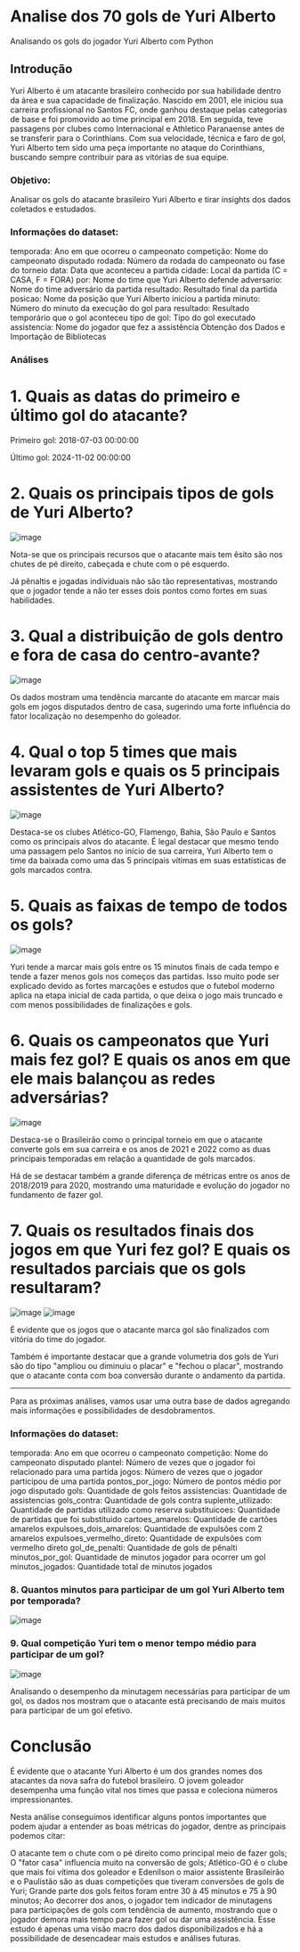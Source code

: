 # Analise dos 70 gols de Yuri Alberto
Analisando os gols do jogador Yuri Alberto com Python

## Introdução
Yuri Alberto é um atacante brasileiro conhecido por sua habilidade dentro da área e sua capacidade de finalização. Nascido em 2001, ele iniciou sua carreira profissional no Santos FC, onde ganhou destaque pelas categorias de base e foi promovido ao time principal em 2018. Em seguida, teve passagens por clubes como Internacional e Athletico Paranaense antes de se transferir para o Corinthians. Com sua velocidade, técnica e faro de gol, Yuri Alberto tem sido uma peça importante no ataque do Corinthians, buscando sempre contribuir para as vitórias de sua equipe.

### Objetivo:

Analisar os gols do atacante brasileiro Yuri Alberto e tirar insights dos dados coletados e estudados.

### Informações do dataset:
temporada: Ano em que ocorreu o campeonato
competição: Nome do campeonato disputado
rodada: Número da rodada do campeonato ou fase do torneio
data: Data que aconteceu a partida
cidade: Local da partida (C = CASA, F = FORA)
por: Nome do time que Yuri Alberto defende
adversario: Nome do time adversário da partida
resultado: Resultado final da partida
posicao: Nome da posição que Yuri Alberto iniciou a partida
minuto: Número do minuto da execução do gol
para resultado: Resultado temporário que o gol aconteceu
tipo de gol: Tipo do gol executado
assistencia: Nome do jogador que fez a assistência
Obtenção dos Dados e Importação de Bibliotecas

### Análises
# 1. Quais as datas do primeiro e último gol do atacante?
Primeiro gol: 2018-07-03 00:00:00

Último gol: 2024-11-02 00:00:00

# 2. Quais os principais tipos de gols de Yuri Alberto?
![image](https://github.com/luanrossini/estudo_gols_yuri_alberto/assets/119509335/79c399e6-442c-4a44-8e05-e66427b15003)

Nota-se que os principais recursos que o atacante mais tem êsito são nos chutes de pé direito, cabeçada e chute com o pé esquerdo.

Já pênaltis e jogadas individuais não são tão representativas, mostrando que o jogador tende a não ter esses dois pontos como fortes em suas habilidades.

# 3. Qual a distribuição de gols dentro e fora de casa do centro-avante?
![image](https://github.com/luanrossini/estudo_gols_yuri_alberto/assets/119509335/452e8df6-7222-4bb0-a57c-eb9487299db3)

Os dados mostram uma tendência marcante do atacante em marcar mais gols em jogos disputados dentro de casa, sugerindo uma forte influência do fator localização no desempenho do goleador.

# 4. Qual o top 5 times que mais levaram gols e quais os 5 principais assistentes de Yuri Alberto?
![image](https://github.com/luanrossini/estudo_gols_yuri_alberto/assets/119509335/cd8847a2-4e39-4710-b16a-018fca347cc5)

Destaca-se os clubes Atlético-GO, Flamengo, Bahia, São Paulo e Santos como os principais alvos do atacante. É legal destacar que mesmo tendo uma passagem pelo Santos no início de sua carreira, Yuri Alberto tem o time da baixada como uma das 5 principais vítimas em suas estatísticas de gols marcados contra.

# 5. Quais as faixas de tempo de todos os gols?
![image](https://github.com/luanrossini/estudo_gols_yuri_alberto/assets/119509335/0d9d87e2-21ca-4426-8fa5-a2b853791e85)

Yuri tende a marcar mais gols entre os 15 minutos finais de cada tempo e tende a fazer menos gols nos começos das partidas. Isso muito pode ser explicado devido as fortes marcações e estudos que o futebol moderno aplica na etapa inicial de cada partida, o que deixa o jogo mais truncado e com menos possibilidades de finalizações e gols.

# 6. Quais os campeonatos que Yuri mais fez gol? E quais os anos em que ele mais balançou as redes adversárias?
![image](https://github.com/luanrossini/estudo_gols_yuri_alberto/assets/119509335/104e8c13-3eed-4a4c-81d1-b5dfaa4cef90)

Destaca-se o Brasileirão como o principal torneio em que o atacante converte gols em sua carreira e os anos de 2021 e 2022 como as duas principais temporadas em relação a quantidade de gols marcados.

Há de se destacar também a grande diferença de métricas entre os anos de 2018/2019 para 2020, mostrando uma maturidade e evolução do jogador no fundamento de fazer gol.

# 7. Quais os resultados finais dos jogos em que Yuri fez gol? E quais os resultados parciais que os gols resultaram?
![image](https://github.com/luanrossini/estudo_gols_yuri_alberto/assets/119509335/8170099e-7ab6-4561-825f-bbeb59b3ea87)
![image](https://github.com/luanrossini/estudo_gols_yuri_alberto/assets/119509335/5d03acd1-b4c8-4176-8b51-6c88b308a8ef)

É evidente que os jogos que o atacante marca gol são finalizados com vitória do time do jogador.

Também é importante destacar que a grande volumetria dos gols de Yuri são do tipo "ampliou ou diminuiu o placar" e "fechou o placar", mostrando que o atacante conta com boa conversão durante o andamento da partida.

-------------------------------------------------------------------------------

Para as próximas análises, vamos usar uma outra base de dados agregando mais informações e possibilidades de desdobramentos.

### Informações do dataset:
temporada: Ano em que ocorreu o campeonato
competição: Nome do campeonato disputado
plantel: Número de vezes que o jogador foi relacionado para uma partida
jogos: Número de vezes que o jogador participou de uma partida
pontos_por_jogo: Número de pontos médio por jogo disputado
gols: Quantidade de gols feitos
assistencias: Quantidade de assistencias
gols_contra: Quantidade de gols contra
suplente_utilizado: Quantidade de partidas utilizado como reserva
substituicoes: Quantidade de partidas que foi substituido
cartoes_amarelos: Quantidade de cartões amarelos
expulsoes_dois_amarelos: Quantidade de expulsões com 2 amarelos
expulsoes_vermelho_direto: Quantidade de expulsões com vermelho direto
gol_de_penalti: Quantidade de gols de pênalti
minutos_por_gol: Quantidade de minutos jogador para ocorrer um gol
minutos_jogados: Quantidade total de minutos jogados

### 8. Quantos minutos para participar de um gol Yuri Alberto tem por temporada?
![image](https://github.com/luanrossini/estudo_gols_yuri_alberto/assets/119509335/82990617-d392-4acb-9d40-1fb085ae7b38)

### 9. Qual competição Yuri tem o menor tempo médio para participar de um gol?
![image](https://github.com/luanrossini/estudo_gols_yuri_alberto/assets/119509335/21671c2b-831c-42f8-89d4-09718cb15acb)

Analisando o desempenho da minutagem necessárias para participar de um gol, os dados nos mostram que o atacante está precisando de mais muitos para participar de um gol efetivo.

# Conclusão
É evidente que o atacante Yuri Alberto é um dos grandes nomes dos atacantes da nova safra do futebol brasileiro. O jovem goleador desempenha uma função vital nos times que passa e coleciona números impressionantes.

Nesta análise conseguimos identificar alguns pontos importantes que podem ajudar a entender as boas métricas do jogador, dentre as principais podemos citar:

O atacante tem o chute com o pé direito como principal meio de fazer gols;
O "fator casa" influencia muito na conversão de gols;
Atlético-GO é o clube que mais foi vítima dos goleador e Edenilson o maior assistente
Brasileirão e o Paulistão são as duas competições que tiveram conversões de gols de Yuri;
Grande parte dos gols feitos foram entre 30 à 45 minutos e 75 à 90 minutos;
Ao decorrer dos anos, o jogador tem indicador de minutagens para participações de gols com tendência de aumento, mostrando que o jogador demora mais tempo para fazer gol ou dar uma assistência.
Esse estudo é apenas uma visão macro dos dados disponibilizados e há a possibilidade de desencadear mais estudos e análises futuras.
